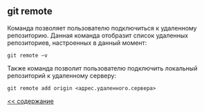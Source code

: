 ## git remote

Команда позволяет пользователю подключиться к удаленному репозиторию. Данная команда отобразит список удаленных репозиториев, настроенных в данный момент:

```
git remote –v
```

Также команда позволит пользователю подключить локальный репозиторий к удаленному серверу:

```
git remote add origin <адрес.удаленного.сервера>
```

[<< содержание](./readme.md)